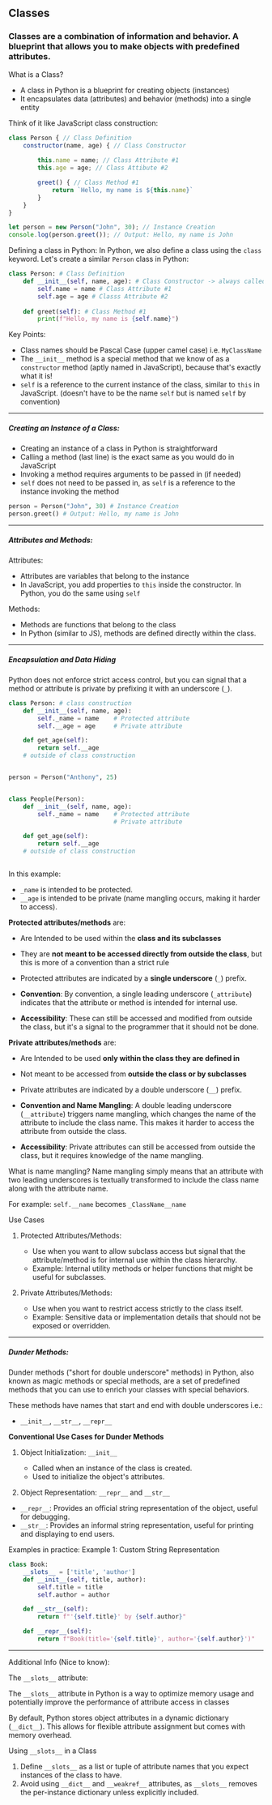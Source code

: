 ## Classes
### Classes are a combination of information and behavior. A blueprint that allows you to make objects with predefined attributes.

What is a Class?
- A class in Python is a blueprint for creating objects (instances)
- It encapsulates data (attributes) and behavior (methods) into a single entity

Think of it like JavaScript class construction: 
```js 
class Person { // Class Definition
	constructor(name, age) { // Class Constructor
	 
		this.name = name; // Class Attribute #1 
		this.age = age; // Class Attibute #2

		greet() { // Class Method #1
			return `Hello, my name is ${this.name}`
		}
	}
}

let person = new Person("John", 30); // Instance Creation 
console.log(person.greet()); // Output: Hello, my name is John
```

Defining a class in Python: 
In Python, we also define a class using the `class` keyword. Let's create a similar `Person` class in Python:
```python
class Person: # Class Definition
	def __init__(self, name, age): # Class Constructor -> always called `__init__`
		self.name = name # Class Attribute #1
		self.age = age # Classs Attribute #2
		
	def greet(self): # Class Method #1
		print(f"Hello, my name is {self.name}")
```

Key Points: 
- Class names should be Pascal Case (upper camel case) i.e. `MyClassName`
- The `__init__` method is a special method that we know of as a `constructor` method (aptly named in JavaScript), because that's exactly what it is! 
- `self` is a reference to the current instance of the class, similar to `this` in JavaScript. (doesn't have to be the name `self` but is named `self` by convention)


---

##### Creating an Instance of a Class:

- Creating an instance of a class in Python is straightforward
- Calling a method (last line) is the exact same as you would do in JavaScript
- Invoking a method requires arguments to be passed in (if needed)
- `self` does not need to be passed in, as `self` is a reference to the instance invoking the method
```python
person = Person("John", 30) # Instance Creation
person.greet() # Output: Hello, my name is John
```


---
##### Attributes and Methods:

Attributes: 
- Attributes are variables that belong to the instance
- In JavaScript, you add properties to `this` inside the constructor. In Python, you do the same using `self` 

Methods:
- Methods are functions that belong to the class 
- In Python (similar to JS), methods are defined directly within the class. 

---
##### Encapsulation and Data Hiding

Python does not enforce strict access control, but you can signal that a method or attribute is private by prefixing it with an underscore (`_`).
```python
class Person: # class construction 
    def __init__(self, name, age):
        self._name = name    # Protected attribute
        self.__age = age     # Private attribute

    def get_age(self):
        return self.__age
    # outside of class construction 


person = Person("Anthony", 25)


class People(Person):
	def __init__(self, name, age):
        self._name = name    # Protected attribute
				             # Private attribute

    def get_age(self):
        return self.__age
    # outside of class construction 



```

In this example:
- `_name` is intended to be protected.
- `__age` is intended to be private (name mangling occurs, making it harder to access).

**Protected attributes/methods** are:
- Are Intended to be used within the **class and its subclasses**
- They are **not meant to be accessed directly from outside the class**, but this is more of a convention than a strict rule
- Protected attributes are indicated by a **single underscore** (`_`) prefix.

- **Convention**: By convention, a single leading underscore (`_attribute`) indicates that the attribute or method is intended for internal use.

- **Accessibility**: These can still be accessed and modified from outside the class, but it's a signal to the programmer that it should not be done.


**Private attributes/methods** are:
- Are Intended to be used **only within the class they are defined in**
- Not meant to be accessed from **outside the class or by subclasses**
- Private attributes are indicated by a double underscore (`__`) prefix.

- **Convention and Name Mangling**: A double leading underscore (`__attribute`) triggers name mangling, which changes the name of the attribute to include the class name. This makes it harder to access the attribute from outside the class.
- **Accessibility**: Private attributes can still be accessed from outside the class, but it requires knowledge of the name mangling.

What is name mangling? 
Name mangling simply means that an attribute with two leading underscores is textually transformed to include the class name along with the attribute name. 

For example: `self.__name` becomes `_ClassName__name`

Use Cases
1. Protected Attributes/Methods:
    - Use when you want to allow subclass access but signal that the attribute/method is for internal use within the class hierarchy.
    - Example: Internal utility methods or helper functions that might be useful for subclasses.

2. Private Attributes/Methods:
    - Use when you want to restrict access strictly to the class itself.
    - Example: Sensitive data or implementation details that should not be exposed or overridden.


---
##### Dunder Methods:

Dunder methods ("short for double underscore" methods) in Python, also known as magic methods or special methods, are a set of predefined methods that you can use to enrich your classes with special behaviors. 

These methods have names that start and end with double underscores i.e.: 
- `__init__`, `__str__`, `__repr__`


 **Conventional Use Cases for Dunder Methods**
 
1. Object Initialization: `__init__`
    - Called when an instance of the class is created.
    - Used to initialize the object's attributes.

2. Object Representation: `__repr__` and `__str__`
- `__repr__`: Provides an official string representation of the object, useful for debugging.
- `__str__`: Provides an informal string representation, useful for printing and displaying to end users.


Examples in practice:
Example 1: Custom String Representation
```python
class Book:
	__slots__ = ['title', 'author']
    def __init__(self, title, author):
        self.title = title
        self.author = author

    def __str__(self):
        return f"'{self.title}' by {self.author}"

    def __repr__(self):
        return f"Book(title='{self.title}', author='{self.author}')"

```

---
Additional Info (Nice to know):

The `__slots__` attribute: 

The `__slots__` attribute in Python is a way to optimize memory usage and potentially improve the performance of attribute access in classes

By default, Python stores object attributes in a dynamic dictionary (`__dict__`). This allows for flexible attribute assignment but comes with memory overhead.

 Using `__slots__` in a Class
1. Define `__slots__` as a list or tuple of attribute names that you expect instances of the class to have.
2. Avoid using `__dict__` and `__weakref__` attributes, as `__slots__` removes the per-instance dictionary unless explicitly included.